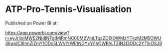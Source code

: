 # ATP-Pro-Tennis-Visualisation

Published on Power BI at:

https://app.powerbi.com/view?r=eyJrIjoiMWE2NjdlNTgtMjRmNC00M2VmLTgzZDEtOWMzYTkzM2M5OWU4IiwidCI6ImZiZmY1ODc5LWViYWEtNGYxYi1hOWRhLTZjN2I3ODc2YTlkOSJ9
